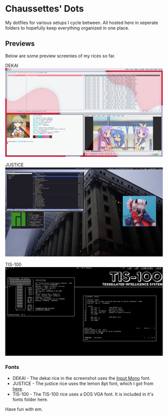 # Chaussettes' Dots

My dotfiles for various setups I cycle between. All hosted here in seperate folders to hopefully keep everything organized in one place.

## Previews

Below are some preview screenies of my rices so far.

DEKAI
![](Dekai.png)

JUSTICE
![](Justice.png)

TIS-100
![](TIS.png)

### Fonts
* DEKAI - The dekai rice in the screenshot uses the [Input Mono](https://input.djr.com/) font.
* JUSTICE - The justice rice uses the lemon 8pt font, which I got from [here](https://github.com/Tecate/bitmap-fonts).
* TIS-100 - The TIS-100 rice uses a DOS VGA font. It is included in it's fonts folder here.

Have fun with em.
